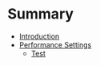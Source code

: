 # Summary

* [Introduction](README.md)
* [Performance Settings](performance.md)
   * [Test](test.md)


